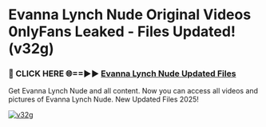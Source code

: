 # Evanna Lynch Nude Original Videos 0nlyFans Leaked - Files Updated! (v32g)

<h3>🔴 CLICK HERE 🌐==►► <a href="https://tinyurl.com/5h6xmrr3" rel="nofollow">Evanna Lynch Nude Updated Files</a></h3>

Get Evanna Lynch Nude and all content. Now you can access all videos and pictures of Evanna Lynch Nude. New Updated Files 2025!

[![v32g](https://i.imgur.com/KVD873Z.gif)](https://tinyurl.com/5h6xmrr3)
